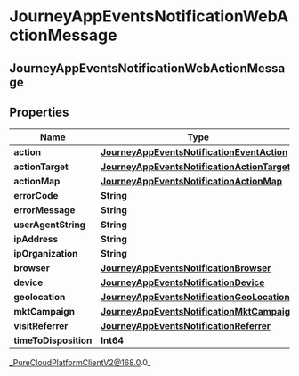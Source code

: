 # JourneyAppEventsNotificationWebActionMessage

## JourneyAppEventsNotificationWebActionMessage

## Properties

|Name | Type | Description | Notes|
|------------ | ------------- | ------------- | -------------|
| **action** | [**JourneyAppEventsNotificationEventAction**](JourneyAppEventsNotificationEventAction) |  | [optional] |
| **actionTarget** | [**JourneyAppEventsNotificationActionTarget**](JourneyAppEventsNotificationActionTarget) |  | [optional] |
| **actionMap** | [**JourneyAppEventsNotificationActionMap**](JourneyAppEventsNotificationActionMap) |  | [optional] |
| **errorCode** | **String** |  | [optional] |
| **errorMessage** | **String** |  | [optional] |
| **userAgentString** | **String** |  | [optional] |
| **ipAddress** | **String** |  | [optional] |
| **ipOrganization** | **String** |  | [optional] |
| **browser** | [**JourneyAppEventsNotificationBrowser**](JourneyAppEventsNotificationBrowser) |  | [optional] |
| **device** | [**JourneyAppEventsNotificationDevice**](JourneyAppEventsNotificationDevice) |  | [optional] |
| **geolocation** | [**JourneyAppEventsNotificationGeoLocation**](JourneyAppEventsNotificationGeoLocation) |  | [optional] |
| **mktCampaign** | [**JourneyAppEventsNotificationMktCampaign**](JourneyAppEventsNotificationMktCampaign) |  | [optional] |
| **visitReferrer** | [**JourneyAppEventsNotificationReferrer**](JourneyAppEventsNotificationReferrer) |  | [optional] |
| **timeToDisposition** | **Int64** |  | [optional] |



_PureCloudPlatformClientV2@168.0.0_
